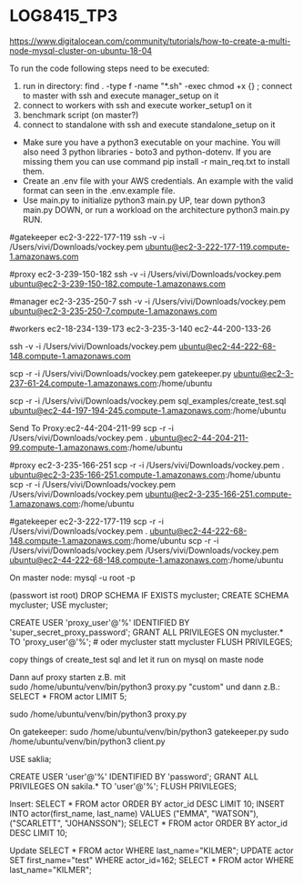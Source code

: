 # LOG8415_TP3

https://www.digitalocean.com/community/tutorials/how-to-create-a-multi-node-mysql-cluster-on-ubuntu-18-04

To run the code following steps need to be executed:

1. run in directory: find . -type f -name "*.sh" -exec chmod +x {} \;
connect to master with ssh and execute manager_setup on it 
2. connect to workers with ssh and execute worker_setup1 on it
3. benchmark script (on master?) 
3. connect to standalone with ssh and execute standalone_setup on it

- Make sure you have a python3 executable on your machine. You will also need 3 python libraries - boto3 and python-dotenv. If you are missing them you can use command pip install -r main_req.txt to install them.
- Create an .env file with your AWS credentials. An example with the valid format can seen in the .env.example file.
- Use main.py to initialize python3 main.py UP, tear down python3 main.py DOWN, or run a workload on the architecture python3 main.py RUN.

#gatekeeper
ec2-3-222-177-119
ssh -v -i /Users/vivi/Downloads/vockey.pem ubuntu@ec2-3-222-177-119.compute-1.amazonaws.com


#proxy
ec2-3-239-150-182
ssh -v -i /Users/vivi/Downloads/vockey.pem ubuntu@ec2-3-239-150-182.compute-1.amazonaws.com

#manager
ec2-3-235-250-7
ssh -v -i /Users/vivi/Downloads/vockey.pem ubuntu@ec2-3-235-250-7.compute-1.amazonaws.com

#workers
ec2-18-234-139-173
ec2-3-235-3-140
ec2-44-200-133-26

ssh -v -i /Users/vivi/Downloads/vockey.pem ubuntu@ec2-44-222-68-148.compute-1.amazonaws.com

scp -r -i /Users/vivi/Downloads/vockey.pem gatekeeper.py ubuntu@ec2-3-237-61-24.compute-1.amazonaws.com:/home/ubuntu

scp -r -i /Users/vivi/Downloads/vockey.pem sql_examples/create_test.sql ubuntu@ec2-44-197-194-245.compute-1.amazonaws.com:/home/ubuntu

Send To Proxy:ec2-44-204-211-99
scp -r -i /Users/vivi/Downloads/vockey.pem . ubuntu@ec2-44-204-211-99.compute-1.amazonaws.com:/home/ubuntu

#proxy
ec2-3-235-166-251
scp -r -i /Users/vivi/Downloads/vockey.pem . ubuntu@ec2-3-235-166-251.compute-1.amazonaws.com:/home/ubuntu
scp -r -i /Users/vivi/Downloads/vockey.pem /Users/vivi/Downloads/vockey.pem ubuntu@ec2-3-235-166-251.compute-1.amazonaws.com:/home/ubuntu

#gatekeeper
ec2-3-222-177-119
scp -r -i /Users/vivi/Downloads/vockey.pem . ubuntu@ec2-44-222-68-148.compute-1.amazonaws.com:/home/ubuntu
scp -r -i /Users/vivi/Downloads/vockey.pem /Users/vivi/Downloads/vockey.pem ubuntu@ec2-44-222-68-148.compute-1.amazonaws.com:/home/ubuntu


On master node:
mysql -u root -p

(passwort ist root)
DROP SCHEMA IF EXISTS mycluster;
CREATE SCHEMA mycluster;
USE mycluster;

CREATE USER 'proxy_user'@'%' IDENTIFIED BY 'super_secret_proxy_password';
GRANT ALL PRIVILEGES ON mycluster.* TO 'proxy_user'@'%'; # oder mycluster statt mycluster
FLUSH PRIVILEGES;

copy things of create_test sql and let it run on mysql on maste node

Dann auf proxy starten z.B. mit  
sudo /home/ubuntu/venv/bin/python3 proxy.py "custom"
und dann z.B.:
SELECT * FROM actor LIMIT 5;

sudo /home/ubuntu/venv/bin/python3 proxy.py

On gatekeeper:
sudo /home/ubuntu/venv/bin/python3 gatekeeper.py
sudo /home/ubuntu/venv/bin/python3 client.py

USE saklia;

CREATE USER 'user'@'%' IDENTIFIED BY 'password';
GRANT ALL PRIVILEGES ON sakila.* TO 'user'@'%'; 
FLUSH PRIVILEGES;

Insert:
SELECT * FROM actor ORDER BY actor_id DESC LIMIT 10;
INSERT INTO actor(first_name, last_name) VALUES ("EMMA", "WATSON"), ("SCARLETT", "JOHANSSON");
SELECT * FROM actor ORDER BY actor_id DESC LIMIT 10;

Update
SELECT * FROM actor WHERE last_name="KILMER";
UPDATE actor SET first_name="test" WHERE actor_id=162;
SELECT * FROM actor WHERE last_name="KILMER";